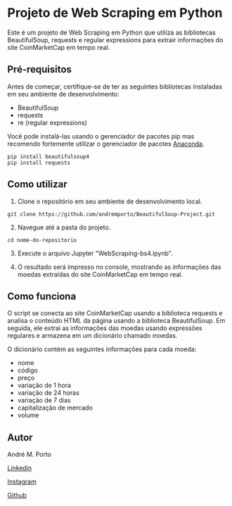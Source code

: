 # Projeto de Web Scraping em Python

Este é um projeto de Web Scraping em Python que utiliza as bibliotecas BeautifulSoup, requests e regular expressions para extrair informações do site CoinMarketCap em tempo real.

## Pré-requisitos

Antes de começar, certifique-se de ter as seguintes bibliotecas instaladas em seu ambiente de desenvolvimento:

- BeautifulSoup
- requests
- re (regular expressions)

Você pode instalá-las usando o gerenciador de pacotes pip mas recomendo fortemente utilizar o gerenciador de pacotes [Anaconda](https://www.anaconda.com/).

<pre><code>pip install beautifulsoup4
pip install requests
</code></pre>

## Como utilizar

1. Clone o repositório em seu ambiente de desenvolvimento local.

<pre><code>git clone https://github.com/andremporto/BeautifulSoup-Project.git
</code></pre>

2. Navegue até a pasta do projeto.

<pre><code>cd nome-do-repositorio
</code></pre>

3. Execute o arquivo Jupyter "WebScraping-bs4.ipynb".

4. O resultado será impresso no console, mostrando as informações das moedas extraídas do site CoinMarketCap em tempo real.

## Como funciona

O script se conecta ao site CoinMarketCap usando a biblioteca requests e analisa o conteúdo HTML da página usando a biblioteca BeautifulSoup. Em seguida, ele extrai as informações das moedas usando expressões regulares e armazena em um dicionário chamado moedas.

O dicionário contém as seguintes informações para cada moeda:

- nome
- código
- preço
- variação de 1 hora
- variação de 24 horas
- variação de 7 dias
- capitalização de mercado
- volume

## Autor

André M. Porto

[Linkedin](https://www.linkedin.com/in/andremporto/)

[Instagram](https://www.instagram.com/andreporto.78/)

[Github](https://github.com/andremporto)
